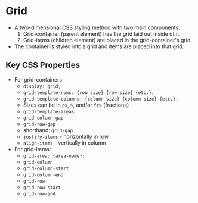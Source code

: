 
# Grid
* A two-dimensional CSS styling method with two main components:
    1. Grid-container (parent element) has the grid laid out inside of it.
    2. Grid-items (children element) are placed in the grid-container's grid.
* The container is styled into a grid and items are placed into that grid.

## Key CSS Properties
* For grid-containers:
    * `display: grid;`
    * `grid-template-rows: {row size} {row size} {etc.};`
    * `grid-template-columns: {column size} {column size} {etc.};`
    * Sizes can be in `px`, `%`, and/or `fr`s (fractions)
    * `grid-template-areas`
    * `grid-column-gap`
    * `grid-row-gap`
    * shorthand: `grid-gap`
    * `justify-items` - horizontally in row
    * `align-items` - vertically in column
* For grid-items:
    * `grid-area: {area-name};`
    * `grid-column` 
    * `grid-column-start`
    * `grid-column-end`
    * `grid-row`
    * `grid-row-start`
    * `grid-row-end`